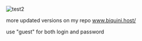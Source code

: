![test2](https://user-images.githubusercontent.com/74869343/159106713-0c81c1ee-00c8-4f7c-ba36-08e73924648d.gif)

more updated versions on my repo www.biquini.host/

use "guest" for both login and password
